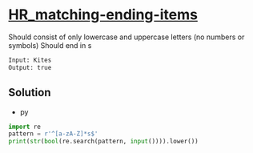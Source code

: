 # [HR_matching-ending-items](https://www.hackerrank.com/challenges/matching-ending-items)

Should consist of only lowercase and uppercase letters (no numbers or symbols)
Should end in s

```txt
Input: Kites
Output: true
```

## Solution

* py

```py
import re
pattern = r'^[a-zA-Z]*s$'
print(str(bool(re.search(pattern, input()))).lower())
```
